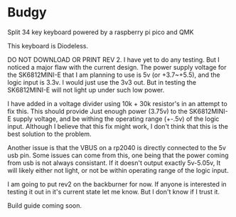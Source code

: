 # Budgy
 Split 34 key keyboard powered by a raspberry pi pico and QMK

This keyboard is Diodeless. 

DO NOT DOWNLOAD OR PRINT REV 2. I have yet to do any testing. But I noticed a major flaw with the current design. The power supply voltage for the SK6812MINI-E that I am planning to use is 5v (or +3.7~+5.5), and the logic input is 3.3v. I would just use the 3v3 out. But in testing the SK6812MINI-E will not light up under such low power. 

I have added in a voltage divider using 10k + 30k resistor's in an attempt to fix this. This should provide Just enough power (3.75v) to the SK6812MINI-E supply voltage, and be withing the operating range (+-.5v) of the logic input. Although I believe that this fix might work, I don't think that this is the best solution to the problem. 

Another issue is that the VBUS on a rp2040 is directly connected to the 5v usb pin. Some issues can come from this, one being that the power coming from usb is not always consistant. If it doesn't output exactly 5v-5.05v, It will likely either not light, or not be within operating range of the logic input. 

I am going to put rev2 on the backburner for now. If anyone is interested in testing it out in it's current state let me know. But I don't know if I trust it.


Build guide coming soon. 

